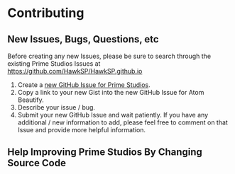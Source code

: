 # Contributing

## New Issues, Bugs, Questions, etc

Before creating any new Issues, please be sure to search through the existing Prime Studios Issues at https://github.com/HawkSP/HawkSP.github.io

1. Create a [new GitHub Issue for Prime Studios](https://github.com/HawkSP/HawkSP.github.io/issues/new).
2. Copy a link to your new Gist into the new GitHub Issue for Atom Beautify.
3. Describe your issue / bug.
4. Submit your new GitHub Issue and wait patiently. 
If you have any additional / new information to add, please feel free to comment on that Issue and provide more helpful information.

## Help Improving Prime Studios By Changing Source Code
